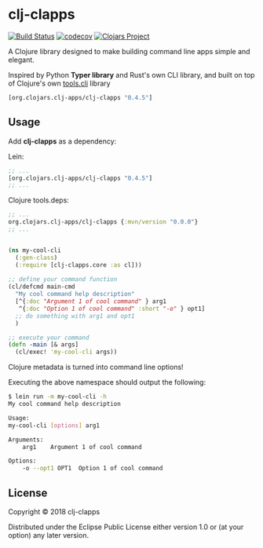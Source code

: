 # clj-clapps
[![Build Status](https://travis-ci.com/rinconjc/clj-clapps.svg?branch=master)](https://travis-ci.org/rinconj/clj-clapps)
[![codecov](https://codecov.io/gh/rinconj/clj-clapps/branch/master/graph/badge.svg)](https://codecov.io/gh/rinconj/clj-clapps)
[![Clojars Project](https://img.shields.io/clojars/v/clj-clapps.svg)](https://clojars.org/clj-clapps)

A Clojure library designed to make building command line apps simple and elegant.

Inspired by Python **Typer library** and Rust's own CLI library, and built on top of Clojure's own [tools.cli](https://github.com/clojure/tools.cli) library


```clj
[org.clojars.clj-apps/clj-clapps "0.4.5"]
```

## Usage

Add **clj-clapps** as a dependency:

Lein:

```clojure
;; ...
[org.clojars.clj-apps/clj-clapps "0.4.5"]
;; ...
```

Clojure tools.deps:

```clojure
;; ...
org.clojars.clj-apps/clj-clapps {:mvn/version "0.0.0"}
;; ...

```


```clojure

(ns my-cool-cli
  (:gen-class)
  (:require [clj-clapps.core :as cl]))
    
;; define your command function
(cl/defcmd main-cmd
  "My cool command help description"
  [^{:doc "Argument 1 of cool command" } arg1
   ^{:doc "Option 1 of cool command" :short "-o" } opt1]
  ;; do something with arg1 and opt1 
  )

;; execute your command
(defn -main [& args]
  (cl/exec! 'my-cool-cli args))
```

Clojure metadata is turned into command line options!

Executing the above namespace should output the following:

```bash
$ lein run -m my-cool-cli -h
My cool command help description

Usage:
my-cool-cli [options] arg1

Arguments:
    arg1	Argument 1 of cool command

Options:
	-o --opt1 OPT1	Option 1 of cool command
```


## License

Copyright © 2018 clj-clapps

Distributed under the Eclipse Public License either version 1.0 or (at
your option) any later version.
